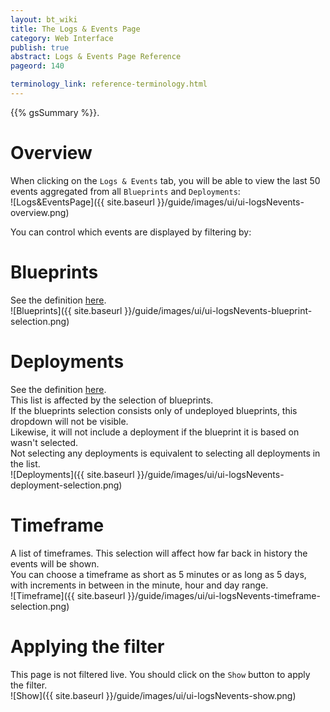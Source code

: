 ```yaml
---
layout: bt_wiki
title: The Logs & Events Page
category: Web Interface
publish: true
abstract: Logs & Events Page Reference
pageord: 140

terminology_link: reference-terminology.html
---
```

{{% gsSummary %}}.

# Overview
When clicking on the `Logs & Events` tab, you will be able to view the last 50 events aggregated from all `Blueprints` and `Deployments`:<br/>
![Logs&EventsPage]({{ site.baseurl }}/guide/images/ui/ui-logsNevents-overview.png)


You can control which events are displayed by filtering by:

# Blueprints
See the definition [here]({{page.terminology_link}}#blueprint).<br/>
![Blueprints]({{ site.baseurl }}/guide/images/ui/ui-logsNevents-blueprint-selection.png)

# Deployments
See the definition [here]({{page.terminology_link}}#deployment).<br/>
This list is affected by the selection of blueprints. <br/>
If the blueprints selection consists only of undeployed blueprints, this dropdown will not be visible.<br/>
Likewise, it will not include a deployment if the blueprint it is based on wasn't selected.<br/>
Not selecting any deployments is equivalent to selecting all deployments in the list.<br/>
![Deployments]({{ site.baseurl }}/guide/images/ui/ui-logsNevents-deployment-selection.png)

# Timeframe
A list of timeframes. This selection will affect how far back in history the events will be shown.<br/>
You can choose a timeframe as short as 5 minutes or as long as 5 days, with increments in between in the minute, hour and day range.<br/>
![Timeframe]({{ site.baseurl }}/guide/images/ui/ui-logsNevents-timeframe-selection.png)

# Applying the filter
This page is not filtered live. You should click on the `Show` button to apply the filter.<br/>
![Show]({{ site.baseurl }}/guide/images/ui/ui-logsNevents-show.png)

